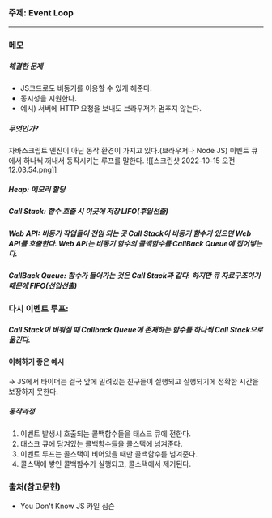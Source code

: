 ### 주제: Event Loop

---

### 메모

##### 해결한 문제

- JS코드로도 비동기를 이용할 수 있게 해준다.
- 동시성을 지원한다.
- 예시) 서버에 HTTP 요청을 보내도 브라우저가 멈추지 않는다.

##### 무엇인가?

자바스크립트 엔진이 아닌 동작 환경이 가지고 있다.(브라우저나 Node JS)
이벤트 큐에서 하나씩 꺼내서 동작시키는 루프를 말한다.
![[스크린샷 2022-10-15 오전 12.03.54.png]]

##### Heap: 메모리 할당

##### Call Stack: 함수 호출 시 이곳에 저장 LIFO(후입선출)

##### Web API: 비동기 작업들이 전임 되는 곳 Call Stack이 비동기 함수가 있으면 Web API를 호출한다. Web API는 비동기 함수의 콜백함수를 CallBack Queue에 집어넣는다.

##### CallBack Queue: 함수가 들어가는 것은 Call Stack과 같다. 하지만 큐 자료구조이기 때문에 FIFO(선입선출)

### 다시 이벤트 루프:

##### Call Stack이 비워질 때 Callback Queue에 존재하는 함수를 하나씩 Call Stack으로 옮긴다.

#### 이해하기 좋은 예시

-> JS에서 타이머는 결국 앞에 밀려있는 친구들이 실행되고 실행되기에 정확한 시간을 보장하지 못한다.

##### 동작과정

1. 이벤트 발생시 호출되는 콜백함수들을 태스크 큐에 전한다.
2. 태스크 큐에 담겨있는 콜백함수들을 콜스택에 넘겨준다.
3. 이벤트 루프는 콜스택이 비어있을 때만 콜백함수를 넘겨준다.
4. 콜스택에 쌓인 콜백함수가 실행되고, 콜스택에서 제거된다.

### 출처(참고문헌)

- You Don't Know JS 카일 심슨

